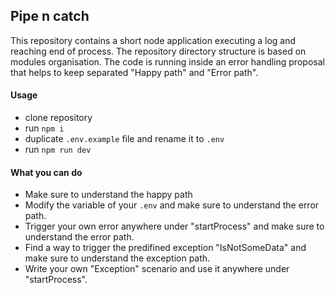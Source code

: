 ## Pipe n catch
This repository contains a short node application executing a log and reaching end of process.
The repository directory structure is based on modules organisation.
The code is running inside an error handling proposal that helps to keep separated "Happy path" and "Error path".

#### Usage
- clone repository
- run `npm i`
- duplicate `.env.example` file and rename it to `.env`
- run `npm run dev`

#### What you can do
- Make sure to understand the happy path
- Modify the variable of your `.env` and make sure to understand the error path.
- Trigger your own error anywhere under "startProcess" and make sure to understand the error path.
- Find a way to trigger the predifined exception "IsNotSomeData" and make sure to understand the exception path.
- Write your own "Exception" scenario and use it anywhere under "startProcess".
